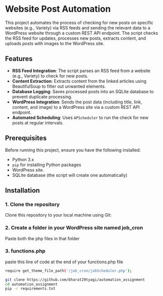 # Website Post Automation

This project automates the process of checking for new posts on specific websites (e.g., Variety) via RSS feeds and sending the relevant data to a WordPress website through a custom REST API endpoint. The script checks the RSS feed for updates, processes new posts, extracts content, and uploads posts with images to the WordPress site.

## Features
- **RSS Feed Integration**: The script parses an RSS feed from a website (e.g., Variety) to check for new posts.
- **Content Extraction**: Extracts content from the linked articles using BeautifulSoup to filter out unwanted elements.
- **Database Logging**: Saves processed posts into an SQLite database to prevent duplicate processing.
- **WordPress Integration**: Sends the post data (including title, link, content, and image) to a WordPress site via a custom REST API endpoint.
- **Automated Scheduling**: Uses `APScheduler` to run the check for new posts at regular intervals.

## Prerequisites
Before running this project, ensure you have the following installed:
- Python 3.x
- `pip` for installing Python packages
- WordPress site. 
- SQLite database (the script will create one automatically)

## Installation

### 1. Clone the repository
Clone this repository to your local machine using Git:

### 2. Create a folder in your WordPress site named job_cron
Paste both the php files in that folder

### 3. functions.php
paste this line of code at the end of your functions.php file
```bash
require get_theme_file_path('/job_cron/jobScheduler.php');
```

```bash
git clone https://github.com/bharat29tyagi/automation_assignment
cd automation_assignment
pip -r requirements.txt
```
